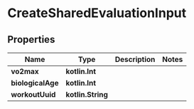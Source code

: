 
# CreateSharedEvaluationInput

## Properties
Name | Type | Description | Notes
------------ | ------------- | ------------- | -------------
**vo2max** | **kotlin.Int** |  | 
**biologicalAge** | **kotlin.Int** |  | 
**workoutUuid** | **kotlin.String** |  | 




